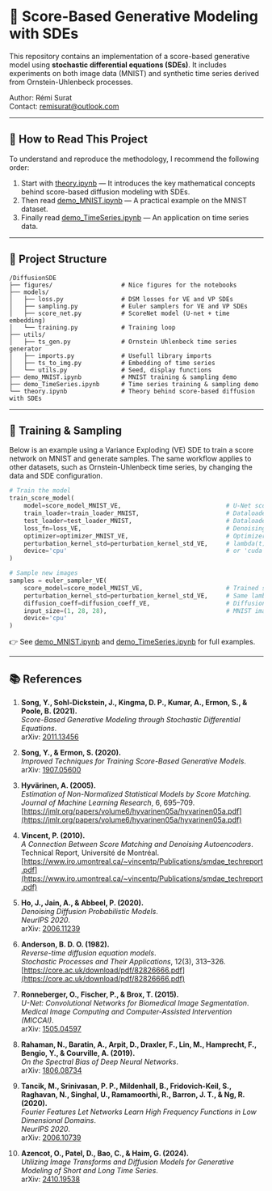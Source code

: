 # 📌 Score-Based Generative Modeling with SDEs

This repository contains an implementation of a score-based generative model using **stochastic differential equations (SDEs)**. It includes experiments on both image data (MNIST) and synthetic time series derived from Ornstein-Uhlenbeck processes.

Author: Rémi Surat  
Contact: remisurat@outlook.com

---

## 🧭 How to Read This Project

To understand and reproduce the methodology, I recommend the following order:

1. Start with [theory.ipynb](theory.ipynb) — It introduces the key mathematical concepts behind score-based diffusion modeling with SDEs.
2. Then read [demo_MNIST.ipynb](demo_MNIST.ipynb) — A practical example on the MNIST dataset.
3. Finally read [demo_TimeSeries.ipynb](demo_TimeSeries.ipynb) — An application on time series data.

---

## 📂 Project Structure

```
/DiffusionSDE
├── figures/                   # Nice figures for the notebooks
├── models/
│   ├── loss.py                # DSM losses for VE and VP SDEs 
│   ├── sampling.py            # Euler samplers for VE and VP SDEs
│   ├── score_net.py           # ScoreNet model (U-net + time embedding)
│   └── training.py            # Training loop
├── utils/
│   ├── ts_gen.py              # Ornstein Uhlenbeck time series generator
│   ├── imports.py             # Usefull library imports
│   ├── ts_to_img.py           # Embedding of time series
│   └── utils.py               # Seed, display functions
├── demo_MNIST.ipynb           # MNIST training & sampling demo
├── demo_TimeSeries.ipynb      # Time series training & sampling demo
└── theory.ipynb               # Theory behind score-based diffusion with SDEs          
```

---

## 🧪 Training & Sampling

Below is an example using a Variance Exploding (VE) SDE to train a score network on MNIST and generate samples. The same workflow applies to other datasets, such as Ornstein-Uhlenbeck time series, by changing the data and SDE configuration.

```python
# Train the model
train_score_model(
    model=score_model_MNIST_VE,                             # U-Net score network
    train_loader=train_loader_MNIST,                        # Dataloader for MNIST train set
    test_loader=test_loader_MNIST,                          # Dataloader for MNIST test set (validation)
    loss_fn=loss_VE,                                        # Denoising Score Matching loss (VE formulation)
    optimizer=optimizer_MNIST_VE,                           # Optimizer (e.g. Adam)
    perturbation_kernel_std=perturbation_kernel_std_VE,     # lambda(t) for the forward kernel
    device='cpu'                                            # or 'cuda' if GPU is available
)

# Sample new images
samples = euler_sampler_VE(
    score_model=score_model_MNIST_VE,                       # Trained score network
    perturbation_kernel_std=perturbation_kernel_std_VE,     # Same lambda(t) as training
    diffusion_coeff=diffusion_coeff_VE,                     # Diffusion coeff g(t) in the forward SDE
    input_size=(1, 28, 28),                                 # MNIST image shape
    device='cpu'
)
```

👉 See [demo_MNIST.ipynb](demo_MNIST.ipynb) and [demo_TimeSeries.ipynb](demo_TimeSeries.ipynb) for full examples.

---

## 📚 References

1. **Song, Y., Sohl-Dickstein, J., Kingma, D. P., Kumar, A., Ermon, S., & Poole, B. (2021).**  
   *Score-Based Generative Modeling through Stochastic Differential Equations*.  
   arXiv: [2011.13456](https://arxiv.org/abs/2011.13456)

2. **Song, Y., & Ermon, S. (2020).**  
   *Improved Techniques for Training Score-Based Generative Models*.  
   arXiv: [1907.05600](https://arxiv.org/abs/1907.05600)

3. **Hyvärinen, A. (2005).**  
   *Estimation of Non-Normalized Statistical Models by Score Matching*.  
   *Journal of Machine Learning Research*, 6, 695–709.  
   [https://jmlr.org/papers/volume6/hyvarinen05a/hyvarinen05a.pdf](https://jmlr.org/papers/volume6/hyvarinen05a/hyvarinen05a.pdf)

4. **Vincent, P. (2010).**  
   *A Connection Between Score Matching and Denoising Autoencoders*.  
   Technical Report, Université de Montréal.  
   [https://www.iro.umontreal.ca/~vincentp/Publications/smdae_techreport.pdf](https://www.iro.umontreal.ca/~vincentp/Publications/smdae_techreport.pdf)

5. **Ho, J., Jain, A., & Abbeel, P. (2020).**  
   *Denoising Diffusion Probabilistic Models*.  
   *NeurIPS 2020*.  
   arXiv: [2006.11239](https://arxiv.org/abs/2006.11239)

6. **Anderson, B. D. O. (1982).**  
   *Reverse-time diffusion equation models*.  
   *Stochastic Processes and Their Applications*, 12(3), 313–326.  
   [https://core.ac.uk/download/pdf/82826666.pdf](https://core.ac.uk/download/pdf/82826666.pdf)

7. **Ronneberger, O., Fischer, P., & Brox, T. (2015).**  
   *U-Net: Convolutional Networks for Biomedical Image Segmentation*.  
   *Medical Image Computing and Computer-Assisted Intervention (MICCAI)*.  
   arXiv: [1505.04597](https://arxiv.org/abs/1505.04597)

8. **Rahaman, N., Baratin, A., Arpit, D., Draxler, F., Lin, M., Hamprecht, F., Bengio, Y., & Courville, A. (2019).**  
   *On the Spectral Bias of Deep Neural Networks*.  
   arXiv: [1806.08734](https://arxiv.org/abs/1806.08734)

9. **Tancik, M., Srinivasan, P. P., Mildenhall, B., Fridovich-Keil, S., Raghavan, N., Singhal, U., Ramamoorthi, R., Barron, J. T., & Ng, R. (2020).**  
   *Fourier Features Let Networks Learn High Frequency Functions in Low Dimensional Domains*.  
   *NeurIPS 2020*.  
   arXiv: [2006.10739](https://arxiv.org/abs/2006.10739)

10. **Azencot, O., Patel, D., Bao, C., & Haim, G. (2024).**  
    *Utilizing Image Transforms and Diffusion Models for Generative Modeling of Short and Long Time Series*.  
    arXiv: [2410.19538](https://arxiv.org/abs/2410.19538)